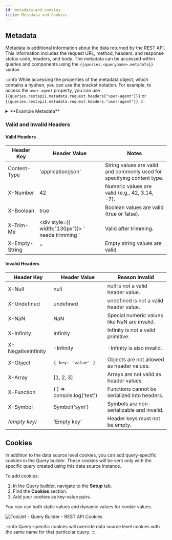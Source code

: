 ```yaml
---
id: metadata-and-cookies
title: Metadata and Cookies
---
```


## Metadata

Metadata is additional information about the data returned by the REST API. This information includes the request URL, method, headers, and response status code, headers, and body. The metadata can be accessed within queries and components using the `{{queries.<queryname>.metadata}}` syntax.

:::info
While accessing the properties of the metadata object, which contains a hyphen, you can use the bracket notation. For example, to access the `user-agent` property, you can use `{{queries.restapi1.metadata.request.headers["user-agent"]}}` or `{{queries.restapi1.metadata.request.headers."user-agent"}}`.
:::

<details>
<summary>**Example Metadata**</summary>

```json
{
  "request": {
    "url": "https://dummyjson.com/users",
    "method": "GET",
    "headers": {
      "user-agent": "got (https://github.com/sindresorhus/got)",
      "tj-x-forwarded-for": "103.171.99.41",
      "accept-encoding": "gzip, deflate, br"
    },
    "params": {}
  },
  "response": {
    "statusCode": 200,
    "headers": {
      "server": "[REDACTED]",
      "report-to": "{"group":"heroku-nel","max_age":3600,"endpoints":[{"url":"https://nel.heroku.com/reports?ts=1726207652&sid=e11707d5-02a7-43ef-b45e-2cf4d2036f7d&s=1ICCahr5yl4s1cOLwZ5JI7Le2a5Hp57L8DugEP6oEZQ%3D"}]}",
      "reporting-endpoints": "heroku-nel=https://nel.heroku.com/reports?ts=1726207652&sid=e11707d5-02a7-43ef-b45e-2cf4d2036f7d&s=1ICCahr5yl4s1cOLwZ5JI7Le2a5Hp57L8DugEP6oEZQ%3D",
      "nel": "{"report_to":"heroku-nel","max_age":3600,"success_fraction":0.005,"failure_fraction":0.05,"response_headers":["Via"]}",
      "connection": "close",
      "access-control-allow-origin": "*",
      "x-dns-prefetch-control": "off",
      "x-frame-options": "SAMEORIGIN",
      "strict-transport-security": "max-age=15552000; includeSubDomains",
      "x-download-options": "noopen",
      "x-content-type-options": "nosniff",
      "x-xss-protection": "1; mode=block",
      "x-ratelimit-limit": "100",
      "x-ratelimit-remaining": "99",
      "date": "Fri, 13 Sep 2024 06:07:32 GMT",
      "x-ratelimit-reset": "1726207656",
      "content-type": "application/json; charset=utf-8",
      "etag": "W/"7d39-+rQ7kyHBCLIn9tjTeKVf4oegWkQ"",
      "vary": "Accept-Encoding",
      "content-encoding": "gzip",
      "transfer-encoding": "chunked",
      "via": "1.1 vegur"
    }
  }
}
```
</details>

### Valid and Invalid Headers

#### Valid Headers

| Header Key | Header Value | Notes |
|------------|--------------|-------|
| Content-Type | 'application/json' | String values are valid and commonly used for specifying content type. |
| X-Number | 42 | Numeric values are valid (e.g., 42, 3.14, -7). |
| X-Boolean | true | Boolean values are valid (true or false). |
| X-Trim-Me | <div style={{ width:"130px"}}> ' needs trimming ' </div>  | Valid after trimming. |
| X-Empty-String	 | '' | Empty string values are valid. |

#### Invalid Headers

| Header Key             | Header Value                | Reason Invalid                                |
|------------------------|-----------------------------|-----------------------------------------------|
| X-Null                 | null                        | null is not a valid header value.             |
| X-Undefined            | undefined                   | undefined is not a valid header value.        |
| X-NaN                  | NaN                         | Special numeric values like NaN are invalid.  |
| X-Infinity             | Infinity                    | Infinity is not a valid primitive.            |
| X-NegativeInfinity     | -Infinity                   | -Infinity is also invalid.                    |
| X-Object               | `{ key: 'value' }  `        | Objects are not allowed as header values.     |
| X-Array                | [1, 2, 3]                   | Arrays are not valid as header values.        |
| X-Function             | ( ) => console.log('test')  | Functions cannot be serialized into headers.  |
| X-Symbol               | Symbol('sym')               | Symbols are non-serializable and invalid.     |
| *(empty key)*          | 'Empty key'                 | Header keys must not be empty.                |

## Cookies

In addition to the data source level cookies, you can add query-specific cookies in the Query builder. These cookies will be sent only with the specific query created using this data source instance.

To add cookies:

1. In the Query builder, navigate to the **Setup** tab.
2. Find the **Cookies** section.
3. Add your cookies as key-value pairs.

You can use both static values and dynamic values for cookie values.

<div style={{textAlign: 'center'}}>
<img className="screenshot-full" src="/img/datasource-reference/rest-api/query-cookies.png" alt="ToolJet - Query Builder - REST API Cookies" />
</div>

:::info
Query-specific cookies will override data source level cookies with the same name for that particular query.
:::